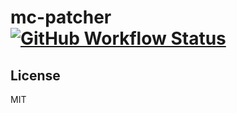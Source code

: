 # mc-patcher [![GitHub Workflow Status](https://img.shields.io/github/workflow/status/Xisabla/mc-patcher/Build?style=for-the-badge)](https://github.com/Xisabla/mc-patcher/actions)

## License

MIT
